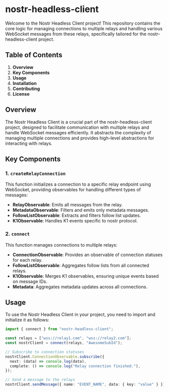 # nostr-headless-client

Welcome to the Nostr Headless Client project! This repository contains the core logic for managing connections to multiple relays and handling various WebSocket messages from these relays, specifically tailored for the nostr-headless-client project.

## Table of Contents

1. **Overview**
2. **Key Components**
3. **Usage**
4. **Installation**
5. **Contributing**
6. **License**

## Overview

The Nostr Headless Client is a crucial part of the nostr-headless-client project, designed to facilitate communication with multiple relays and handle WebSocket messages efficiently. It abstracts the complexity of managing multiple connections and provides high-level abstractions for interacting with relays.

## Key Components

### 1. `createRelayConnection`

This function initializes a connection to a specific relay endpoint using WebSocket, providing observables for handling different types of messages:

- **RelayObservable**: Emits all messages from the relay.
- **MetadataObservable**: Filters and emits only metadata messages.
- **FollowListObservable**: Extracts and filters follow list updates.
- **K1Observable**: Handles K1 events specific to nostr protocol.

### 2. `connect`

This function manages connections to multiple relays:

- **ConnectionObservable**: Provides an observable of connection statuses for each relay.
- **FollowListObservable**: Aggregates follow lists from all connected relays.
- **K1Observable**: Merges K1 observables, ensuring unique events based on message IDs.
- **Metadata**: Aggregates metadata updates across all connections.

## Usage

To use the Nostr Headless Client in your project, you need to import and initialize it as follows:

```typescript
import { connect } from "nostr-headless-client";

const relays = ["wss://relay1.com", "wss://relay2.com"];
const nostrClient = connect(relays, "AwesomeSubId");

// Subscribe to connection statuses
nostrClient.ConnectionObservable.subscribe({
  next: (data) => console.log(data),
  complete: () => console.log("Relay connection finished."),
});

// Send a message to the relays
nostrClient.sendMessage({ name: "EVENT_NAME", data: { key: "value" } });
```
